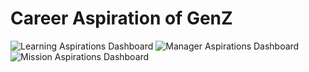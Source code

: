 # Career Aspiration of GenZ

![Learning Aspirations Dashboard](https://github.com/user-attachments/assets/9c2178da-2ef6-4dc7-bd2e-555d427351d2)
![Manager Aspirations Dashboard](https://github.com/user-attachments/assets/138d10b7-f088-47aa-b8f0-831b21b6947c)
![Mission Aspirations Dashboard](https://github.com/user-attachments/assets/53291f90-0cf3-401c-b1ab-6d29e861865e)
